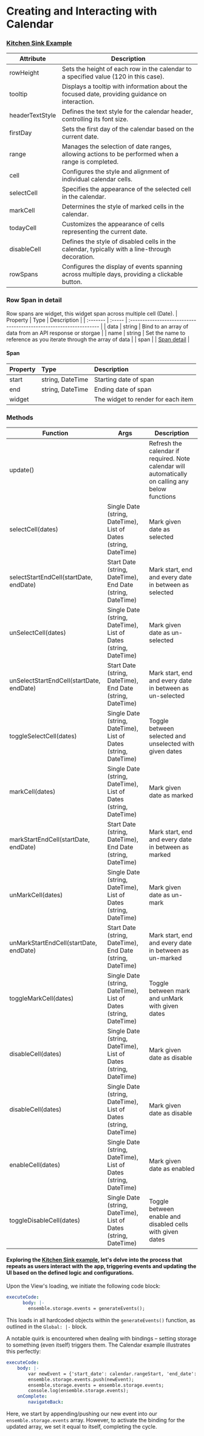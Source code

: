 # Creating and Interacting with Calendar

### [Kitchen Sink Example](https://studio.ensembleui.com/app/e24402cb-75e2-404c-866c-29e6c3dd7992/screen/4aAgiwyVyucOAilPNy0s)

| Attribute          | Description                                                                                   |
|--------------------|-----------------------------------------------------------------------------------------------|
| rowHeight          | Sets the height of each row in the calendar to a specified value (120 in this case).          |
| tooltip            | Displays a tooltip with information about the focused date, providing guidance on interaction.|
| headerTextStyle    | Defines the text style for the calendar header, controlling its font size.                    |
| firstDay           | Sets the first day of the calendar based on the current date.                                  |
| range              | Manages the selection of date ranges, allowing actions to be performed when a range is completed.|
| cell               | Configures the style and alignment of individual calendar cells.                               |
| selectCell         | Specifies the appearance of the selected cell in the calendar.                                 |
| markCell           | Determines the style of marked cells in the calendar.                                          |
| todayCell          | Customizes the appearance of cells representing the current date.                              |
| disableCell        | Defines the style of disabled cells in the calendar, typically with a line-through decoration.|
| rowSpans           | Configures the display of events spanning across multiple days, providing a clickable button.  |

### Row Span in detail

Row spans are widget, this widget span across multiple cell (Date). 
| Property | Type   | Description                                                        |
| :------- | :----- | :----------------------------------------------------------------- |
| data | string | Bind to an array of data from an API response or storgae |
| name | string | Set the name to reference as you iterate through the array of data |
| span | | [Span detail](#Span) |

#### Span
| Property | Type   | Description                                                        |
| :------- | :----- | :----------------------------------------------------------------- |
| start | string, DateTime | Starting date of span |
| end | string, DateTime | Ending date of span |
| widget | | The widget to render for each item |


### Methods 
| Function | Args |  Description | 
| ---| ---| --- |
|update() | | Refresh the calendar if required. Note calendar will automatically on calling any below functions |
|selectCell(dates) | Single Date (string, DateTime), List of Dates (string, DateTime) | Mark given date as selected |
|selectStartEndCell(startDate, endDate) | Start Date (string, DateTime), End Date (string, DateTime) | Mark start, end and every date in between as selected|
|unSelectCell(dates) | Single Date (string, DateTime), List of Dates (string, DateTime) | Mark given date as un-selected |
|unSelectStartEndCell(startDate, endDate) | Start Date (string, DateTime), End Date (string, DateTime) | Mark start, end and every date in between as un-selected|
|toggleSelectCell(dates)| Single Date (string, DateTime), List of Dates (string, DateTime)  | Toggle between selected and unselected with given dates
|markCell(dates) | Single Date (string, DateTime), List of Dates (string, DateTime) | Mark given date as marked |
|markStartEndCell(startDate, endDate) | Start Date (string, DateTime), End Date (string, DateTime) | Mark start, end and every date in between as marked|
|unMarkCell(dates) | Single Date (string, DateTime), List of Dates (string, DateTime) | Mark given date as un-mark |
|unMarkStartEndCell(startDate, endDate) | Start Date (string, DateTime), End Date (string, DateTime) | Mark start, end and every date in between as un-marked|
|toggleMarkCell(dates)| Single Date (string, DateTime), List of Dates (string, DateTime)  | Toggle between mark and unMark with given dates
|disableCell(dates) | Single Date (string, DateTime), List of Dates (string, DateTime) | Mark given date as disable |
|disableCell(dates) | Single Date (string, DateTime), List of Dates (string, DateTime) | Mark given date as disable |
|enableCell(dates) | Single Date (string, DateTime), List of Dates (string, DateTime) | Mark given date as enabled |
|toggleDisableCell(dates) | Single Date (string, DateTime), List of Dates (string, DateTime) | Toggle between enable and disabled cells with given dates |

#### Exploring the [Kitchen Sink example](https://studio.ensembleui.com/app/e24402cb-75e2-404c-866c-29e6c3dd7992/screen/4aAgiwyVyucOAilPNy0s), let's delve into the process that repeats as users interact with the app, triggering events and updating the UI based on the defined logic and configurations.

Upon the View's loading, we initiate the following code block:
```yaml
executeCode:
      body: |-
        ensemble.storage.events = generateEvents();
```
This loads in all hardcoded objects  within the `generateEvents()` function, as outlined in the `Global: |-` block.

A notable quirk is encountered when dealing with bindings – setting storage to something (even itself) triggers them. The Calendar example illustrates this perfectly:
```yaml
executeCode:
    body: |-
        var newEvent = {'start_date': calendar.rangeStart, 'end_date': calendar.rangeEnd, 'title': nameInput.value, 'detail': descInput.value}; 
        ensemble.storage.events.push(newEvent);
        ensemble.storage.events = ensemble.storage.events;
        console.log(ensemble.storage.events);
    onComplete:
        navigateBack:
```
Here, we start by appending/pushing our new event into our `ensemble.storage.events` array. However, to activate the binding for the updated array, we set it equal to itself, completing the cycle.